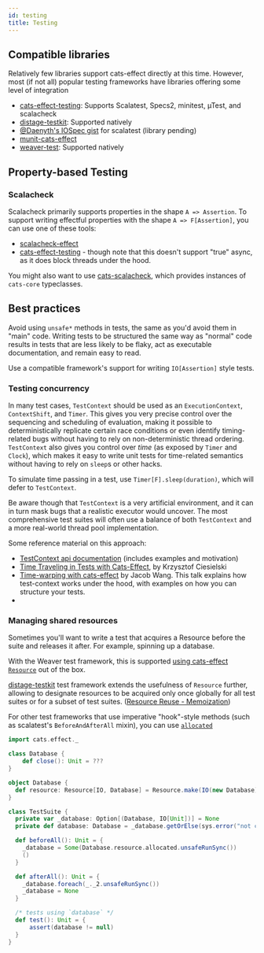 ```yaml
---
id: testing
title: Testing
---
```


<nav role="navigation" id="toc"></nav>

## Compatible libraries

Relatively few libraries support cats-effect directly at this time. However, most (if not all) popular testing frameworks have libraries offering some level of integration

- [cats-effect-testing](https://github.com/djspiewak/cats-effect-testing): Supports Scalatest, Specs2, minitest, µTest, and scalacheck
- [distage-testkit](https://izumi.7mind.io/distage/distage-testkit): Supported natively
- [@Daenyth's IOSpec gist](https://gist.github.com/Daenyth/67575575b5c1acc1d6ea100aae05b3a9) for scalatest (library pending)
- [munit-cats-effect](https://github.com/typelevel/munit-cats-effect)
- [weaver-test](https://disneystreaming.github.io/weaver-test/): Supported natively

## Property-based Testing

### Scalacheck

Scalacheck primarily supports properties in the shape `A => Assertion`.
To support writing effectful properties with the shape `A => F[Assertion]`, you can use one of these tools:

- [scalacheck-effect](https://github.com/typelevel/scalacheck-effect)
- [cats-effect-testing](https://github.com/djspiewak/cats-effect-testing) - though note that this doesn't support "true" async, as it does block threads under the hood.

You might also want to use [cats-scalacheck](https://christopherdavenport.github.io/cats-scalacheck/), which provides instances of `cats-core` typeclasses.

## Best practices

Avoid using `unsafe*` methods in tests, the same as you'd avoid them in "main" code.
Writing tests to be structured the same way as "normal" code results in tests that are less likely to be flaky, act as executable documentation, and remain easy to read.

Use a compatible framework's support for writing `IO[Assertion]` style tests.

### Testing concurrency

In many test cases, `TestContext` should be used as an `ExecutionContext`, `ContextShift`, and `Timer`. This gives you very precise control over the sequencing and scheduling of evaluation, making it possible to deterministically replicate certain race conditions or even identify timing-related bugs without having to rely on non-deterministic thread ordering. `TestContext` also gives you control over *time* (as exposed by `Timer` and `Clock`), which makes it easy to write unit tests for time-related semantics without having to rely on `sleep`s or other hacks.

To simulate time passing in a test, use `Timer[F].sleep(duration)`, which will defer to `TestContext`.

Be aware though that `TestContext` is a very artificial environment, and it can in turn mask bugs that a realistic executor would uncover. The most comprehensive test suites will often use a balance of both `TestContext` and a more real-world thread pool implementation.

Some reference material on this approach:

- [TestContext api documentation](https://www.javadoc.io/doc/org.typelevel/cats-effect-laws_2.13/2.2.0/cats/effect/laws/util/TestContext.html) (includes examples and motivation)
- [Time Traveling in Tests with Cats-Effect](https://blog.softwaremill.com/time-traveling-in-tests-with-cats-effect-b22084f6a89), by Krzysztof Ciesielski
- [Time-warping with cats-effect](https://github.com/jatcwang/talks/blob/cc6c4bf603409c8390db2104ce775283ab22bc05/2021_timewarping_with_cats_effect/public/presentation.pdf) by Jacob Wang. This talk explains how test-context works under the hood, with examples on how you can structure your tests.
- 
### Managing shared resources

Sometimes you'll want to write a test that acquires a Resource before the suite and releases it after. For example, spinning up a database.

With the Weaver test framework, this is supported [using cats-effect `Resource`](https://disneystreaming.github.io/weaver-test/docs/resources) out of the box.

[distage-testkit](https://izumi.7mind.io/distage/distage-testkit) test framework extends the usefulness of `Resource` further, allowing to designate resources to be acquired only once globally for all test suites or for a subset of test suites. ([Resource Reuse - Memoization](https://izumi.7mind.io/latest/snapshot/distage/distage-testkit.html#resource-reuse-memoization))

For other test frameworks that use imperative "hook"-style methods (such as scalatest's `BeforeAndAfterAll` mixin), you can use [`allocated`](https://typelevel.org/cats-effect/api/cats/effect/Resource.html#allocated[G[x]%3E:F[x],B%3E:A](implicitF:cats.effect.Bracket[G,Throwable]):G[(B,G[Unit])])

```scala mdoc:invisible
import cats.effect._
```

```scala mdoc:compile-only
class Database {
    def close(): Unit = ???
}

object Database {
  def resource: Resource[IO, Database] = Resource.make(IO(new Database))(d => IO(d.close()))
}

class TestSuite {
  private var _database: Option[(Database, IO[Unit])] = None
  private def database: Database = _database.getOrElse(sys.error("not currently alive!"))._1

  def beforeAll(): Unit = {
    _database = Some(Database.resource.allocated.unsafeRunSync())
    ()
  }

  def afterAll(): Unit = {
    _database.foreach(_._2.unsafeRunSync())
    _database = None
  }

  /* tests using `database` */
  def test(): Unit = {
      assert(database != null)
  }
}
```
